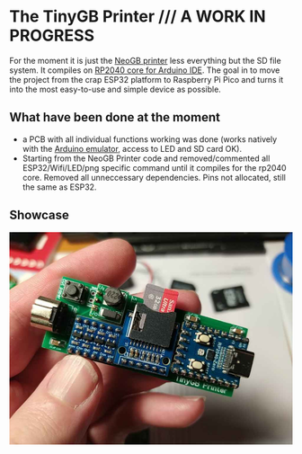 # The TinyGB Printer /// A WORK IN PROGRESS

For the moment it is just the [NeoGB printer](https://github.com/zenaro147/NeoGB-Printer) less everything but the SD file system. It compiles on [RP2040 core for Arduino IDE](https://github.com/earlephilhower/arduino-pico). The goal in to move the project from the crap ESP32 platform to Raspberry Pi Pico and turns it into the most easy-to-use and simple device as possible.

## What have been done at the moment
- a PCB with all individual functions working was done (works natively with the [Arduino emulator](https://github.com/mofosyne/arduino-gameboy-printer-emulator), access to LED and SD card OK).
- Starting from the NeoGB Printer code and removed/commented all ESP32/Wifi/LED/png specific command until it compiles for the rp2040 core. Removed all unneccessary dependencies. Pins not allocated, still the same as ESP32.

## Showcase
![](Tiny_GB_Printer.jpg)
